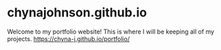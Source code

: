 # chynajohnson.github.io
 
Welcome to my portfolio website! This is where I will be keeping all of my projects.
https://chyna-j.github.io/portfolio/
